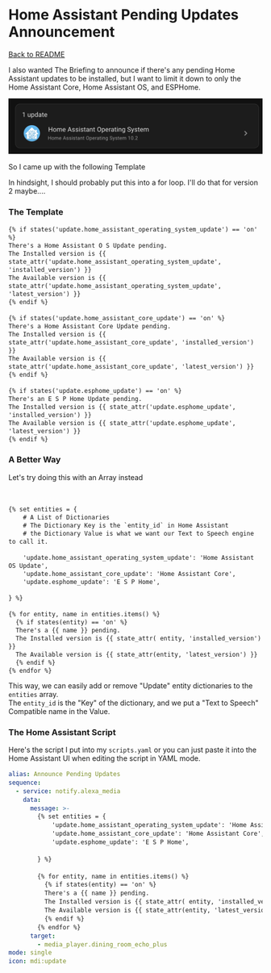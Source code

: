 # Home Assistant Pending Updates Announcement

[Back to README](./README.md)  

I also wanted The Briefing to announce if there's any pending Home Assistant updates to be installed, but I want to limit it down to only the Home Assistant Core, Home Assistant OS, and ESPHome.

![Home Assistant OS Pending Update](pendingUpdate.png)

So I came up with the following Template

In hindsight, I should probably put this into a for loop.
I'll do that for version 2 maybe....

### The Template
```jinja
{% if states('update.home_assistant_operating_system_update') == 'on' %}
There's a Home Assistant O S Update pending. 
The Installed version is {{ state_attr('update.home_assistant_operating_system_update', 'installed_version') }} 
The Available version is {{ state_attr('update.home_assistant_operating_system_update', 'latest_version') }} 
{% endif %}

{% if states('update.home_assistant_core_update') == 'on' %}
There's a Home Assistant Core Update pending. 
The Installed version is {{ state_attr('update.home_assistant_core_update', 'installed_version') }} 
The Available version is {{ state_attr('update.home_assistant_core_update', 'latest_version') }} 
{% endif %}

{% if states('update.esphome_update') == 'on' %} 
There's an E S P Home Update pending. 
The Installed version is {{ state_attr('update.esphome_update', 'installed_version') }} 
The Available version is {{ state_attr('update.esphome_update', 'latest_version') }} 
{% endif %}
```
### A Better Way
Let's try doing this with an Array instead

```jinja


{% set entities = {
    # A List of Dictionaries
    # The Dictionary Key is the `entity_id` in Home Assistant
    # the Dictionary Value is what we want our Text to Speech engine to call it.
    
    'update.home_assistant_operating_system_update': 'Home Assistant OS Update',
    'update.home_assistant_core_update': 'Home Assistant Core',
    'update.esphome_update': 'E S P Home',

} %}

{% for entity, name in entities.items() %}
  {% if states(entity) == 'on' %}
  There's a {{ name }} pending. 
  The Installed version is {{ state_attr( entity, 'installed_version') }} 
  The Available version is {{ state_attr(entity, 'latest_version') }} 
  {% endif %}
{% endfor %}
```
This way, we can easily add or remove "Update" entity dictionaries to the `entities` array.  
The `entity_id` is the "Key" of the dictionary, and we put a "Text to Speech" Compatible name in the Value.


### The Home Assistant Script
Here's the script I put into my `scripts.yaml` or you can just paste it into the Home Assistant UI when editing the script in YAML mode.
```yaml
alias: Announce Pending Updates
sequence:
  - service: notify.alexa_media
    data:
      message: >-
        {% set entities = {
            'update.home_assistant_operating_system_update': 'Home Assistant OS Update',
            'update.home_assistant_core_update': 'Home Assistant Core',
            'update.esphome_update': 'E S P Home',

        } %}

        {% for entity, name in entities.items() %}
          {% if states(entity) == 'on' %}
          There's a {{ name }} pending. 
          The Installed version is {{ state_attr( entity, 'installed_version') }} 
          The Available version is {{ state_attr(entity, 'latest_version') }} 
          {% endif %}
        {% endfor %}
      target:
        - media_player.dining_room_echo_plus
mode: single
icon: mdi:update
```
